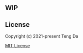 ## WIP

## License

Copyright (c) 2021-present Teng Da

[MIT License](http://en.wikipedia.org/wiki/MIT_License)